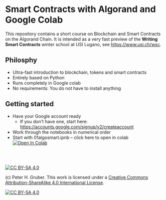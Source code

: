 # Smart Contracts with Algorand and Google Colab

This repository contains a short course on Blockchain and Smart Contracts on the Algorand Chain. It is intended as a very fast preview of the **Writing Smart Contracts** winter school at USI Lugano, see https://www.usi.ch/wsc.

## Philosphy
* Ultra-fast introduction to blockchain, tokens and smart contracts
* Entirely based on Python
* Runs completely in Google colab
* No requirements: You do not have to install anything

## Getting started
* Have your Google account ready
  * If you don't have one, start here: https://accounts.google.com/signup/v2/createaccount  
* Work through the notebooks in numerical order
* Start with 01algosmart.ipnb – click here to open in colab &nbsp; <a target="_blank" href="https://colab.research.google.com/github/peterhgruber/algosmartcolab/blob/main/01algosmart.ipynb">
  <img src="https://colab.research.google.com/assets/colab-badge.svg" alt="Open In Colab"/>
</a>

<br><br>


[![CC BY-SA 4.0][cc-by-sa-shield]][cc-by-sa]

(c) Peter H. Gruber. This work is licensed under a
[Creative Commons Attribution-ShareAlike 4.0 International License][cc-by-sa].

[![CC BY-SA 4.0][cc-by-sa-image]][cc-by-sa]

[cc-by-sa]: http://creativecommons.org/licenses/by-sa/4.0/
[cc-by-sa-image]: https://licensebuttons.net/l/by-sa/4.0/88x31.png
[cc-by-sa-shield]: https://img.shields.io/badge/License-CC%20BY--SA%204.0-lightgrey.svg
